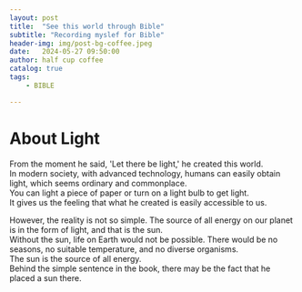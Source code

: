 ```yaml
---
layout: post
title:  "See this world through Bible"
subtitle: "Recording myslef for Bible"
header-img: img/post-bg-coffee.jpeg
date:   2024-05-27 09:50:00
author: half cup coffee
catalog: true
tags:
    - BIBLE

---
```


# About Light
From the moment he said, 'Let there be light,' he created this world. \
In modern society, with advanced technology, humans can easily obtain light, which seems ordinary and commonplace. \
You can light a piece of paper or turn on a light bulb to get light. \
It gives us the feeling that what he created is easily accessible to us. 

However, the reality is not so simple. The source of all energy on our planet is in the form of light, and that is the sun. \
Without the sun, life on Earth would not be possible. There would be no seasons, no suitable temperature, and no diverse organisms. \
The sun is the source of all energy. \
Behind the simple sentence in the book, there may be the fact that he placed a sun there.